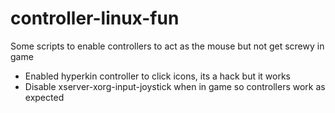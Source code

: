 # controller-linux-fun

Some scripts to enable controllers to act as the mouse but not get screwy in game

- Enabled hyperkin controller to click icons, its a hack but it works
- Disable xserver-xorg-input-joystick when in game so controllers work as expected
